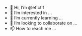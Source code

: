 - 👋 Hi, I’m @efictif
- 👀 I’m interested in ...
- 🌱 I’m currently learning ...
- 💞️ I’m looking to collaborate on ...
- 📫 How to reach me ...

<!---
efictif/efictif is a ✨ special ✨ repository because its `README.md` (this file) appears on your GitHub profile.
You can click the Preview link to take a look at your changes.
--->
